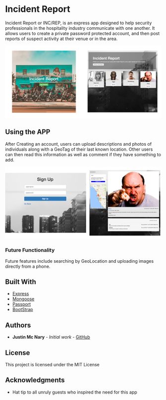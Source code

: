 # Incident Report

Incident Report or INC/REP, is an express app designed to help security professionals in the hospitality industry communicate with one another. It allows users to create a private password protected account, and then post reports of suspect activity at their venue or in the area. 

![Image of landing and report page](https://github.com/justinmcnary/incREP/blob/master/public/images/incRep1.png?raw=true)

## Using the APP

After Creating an account, users can upload descriptions and photos of individuals along with a GeoTag of their last known location. Other users can then read this information as well as comment if they have something to add. 

![Image of signup and show page](https://github.com/justinmcnary/incREP/blob/master/public/images/incRep2.png?raw=true)

### Future Functionality

Future features include searching by GeoLocation and uploading images directly from a phone. 

## Built With

* [Express](http://expressjs.com/)
* [Mongoose](http://mongoosejs.com/)
* [Passport](http://passportjs.org/)
* [BootStrap](https://getbootstrap.com/)

## Authors

* **Justin Mc Nary** - *Initial work* - [GitHub](https://github.com/justinmcnary?tab=repositories)


## License

This project is licensed under the MIT License

## Acknowledgments

* Hat tip to all unruly guests who inspired the need for this app